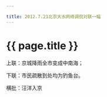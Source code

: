```yaml
---

title: 2012.7.21北京大水网络调侃对联一幅
---
```


{{ page.title }}
===============

上联：京城降雨全市变成中南海；

下联：市民疏散到处均为钓鱼台。

横批：汪洋入京

